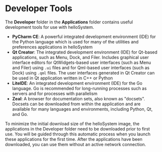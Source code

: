 # Developer Tools

The __Developer__ folder in the __Applications__ folder contains useful development tools for use with helloSystem.

* __PyCharm CE__: A powerful integrated development environment (IDE) for the Python language which is used for
many of the utilities and preferences applications in helloSystem
* __Qt Creator__: The integrated development environment (IDE) for Qt-based applications, such as Menu, Dock, and Filer.
Includes graphical user interface editors for QtWidgets-based user interfaces (such as Menu and Filer) using `.ui` files 
and for Qml-based user interfaces (such as Dock) using `.qml` files.
The user interfaces generated in Qt Creator can be used in Qt application written in C++ or Python
* __LiteIDE__: An integrated development environment (IDE) for the Go language. Go is recommended
for long-running processes such as servers and for processes with parallelism
* __Zeal__: A browser for documentation sets, also known as "docsets". Docsets can be downloaded from within the application
and are available for many languages and environments, including Python, Qt, and Go.

To minimize the initial download size of the helloSystem image, the applications in the Developer folder
need to be downloaded prior to first use. You will be guided through this automatic process when you launch these
applications for the first time. After the applications have been downloaded, you can use them without an active
network connection.
